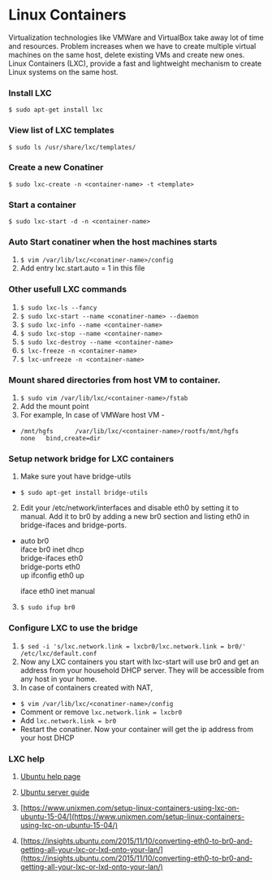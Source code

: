 # Linux Containers

Virtualization technologies like VMWare and VirtualBox take away lot of time and resources. Problem increases when we have to create multiple virtual machines on the same host, delete existing VMs and create new ones.
Linux Containers (LXC), provide a fast and lightweight mechanism to create Linux systems on the same host. 

### Install LXC
`$ sudo apt-get install lxc`

### View list of LXC templates
`$ sudo ls /usr/share/lxc/templates/`

### Create a new Conatiner
`$ sudo lxc-create -n <container-name> -t <template>`

### Start a container
`$ sudo lxc-start -d -n <container-name>`

### Auto Start conatiner when the host machines starts
1. `$ vim /var/lib/lxc/<conatiner-name>/config`
2.  Add entry lxc.start.auto = 1 in this file

### Other usefull LXC commands
1. `$ sudo lxc-ls --fancy`
2. `$ sudo lxc-start --name <conatiner-name> --daemon`
3. `$ sudo lxc-info --name <container-name>`
4. `$ sudo lxc-stop --name <container-name>`
5. `$ sudo lxc-destroy --name <container-name>`
6. `$ lxc-freeze -n <container-name>`
7. `$ lxc-unfreeze -n <container-name>`

### Mount shared directories from host VM to container. 
1. `$ sudo vim /var/lib/lxc/<container-name>/fstab`
2. Add the mount point
3. For example, In case of VMWare host VM - 
  * `/mnt/hgfs      /var/lib/lxc/<container-name>/rootfs/mnt/hgfs        none   bind,create=dir`

### Setup network bridge for LXC containers
1. Make sure yout have bridge-utils
  * `$ sudo apt-get install bridge-utils`
2. Edit your /etc/network/interfaces and disable eth0 by setting it to manual. Add it to br0 by adding a new br0 section and listing eth0 in bridge-ifaces and bridge-ports.
  * auto br0  
iface br0 inet dhcp  
    bridge-ifaces eth0  
    bridge-ports eth0  
    up ifconfig eth0 up  

    iface eth0 inet manual

3. `$ sudo ifup br0`

### Configure LXC to use the bridge
1. `$ sed -i 's/lxc.network.link = lxcbr0/lxc.network.link = br0/' /etc/lxc/default.conf`
2. Now any LXC containers you start with lxc-start will use br0 and get an address from your household DHCP server. They will be accessible from any host in your home.
3. In case of containers created with NAT, 
  * `$ vim /var/lib/lxc/<conatiner-name>/config`
  * Comment or remove `lxc.network.link = lxcbr0`
  * Add `lxc.network.link = br0`
  * Restart the conatiner. Now your container will get the ip address from your host DHCP

### LXC help
1. [Ubuntu help page](https://help.ubuntu.com/lts/serverguide/lxc.html)

2. [Ubuntu server guide](https://help.ubuntu.com/lts/serverguide/lxc.html)

3. [https://www.unixmen.com/setup-linux-containers-using-lxc-on-ubuntu-15-04/](https://www.unixmen.com/setup-linux-containers-using-lxc-on-ubuntu-15-04/)

4. [https://insights.ubuntu.com/2015/11/10/converting-eth0-to-br0-and-getting-all-your-lxc-or-lxd-onto-your-lan/](https://insights.ubuntu.com/2015/11/10/converting-eth0-to-br0-and-getting-all-your-lxc-or-lxd-onto-your-lan/)